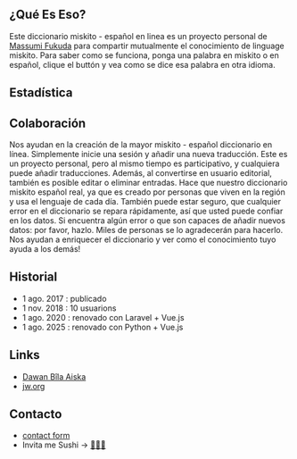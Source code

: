## ¿Qué Es Eso?

Este diccionario miskito - español en linea es un proyecto personal de [Massumi Fukuda](https://massumifukuda.work/wp/) para compartir mutualmente el conocimiento de linguage miskito. Para saber como se funciona, ponga una palabra en miskito o en español,  clique el buttón y vea como se dice esa palabra en otra idioma.

## Estadística

## Colaboración
Nos ayudan en la creación de la mayor miskito - español diccionario en línea. Simplemente inicie una sesión y añadir una nueva traducción. Este es un proyecto personal, pero al mismo tiempo es participativo, y cualquiera puede añadir traducciones. Además, al convertirse en usuario editorial, también es posible editar o eliminar entradas. 
Hace que nuestro diccionario miskito español real, ya que es creado por personas que viven en la región y usa el lenguaje de cada día. También puede estar seguro, que cualquier error en el diccionario se repara rápidamente, así que usted puede confiar en los datos. Si encuentra algún error o que son capaces de añadir nuevos datos: por favor, hazlo. Miles de personas se lo agradecerán para hacerlo.
Nos ayudan a enriquecer el diccionario y ver como el conocimiento tuyo ayuda a los demás!

## Historial
- 1 ago. 2017 : publicado
- 1 nov. 2018 : 10 usuarions
- 1 ago. 2020 : renovado con Laravel + Vue.js
- 1 ago. 2025 : renovado con Python + Vue.js

## Links
- [Dawan Bîla Aiska](https://www.bible.com/bible/433/MAT.1.MSKTU)
- [jw.org](https://www.jw.org/miq)

## Contacto
- [contact form](https://massumifukuda.work/wp/contact)
- Invita me Sushi → [🍣🍣🍶](https://www.paypal.com/paypalme2/masomi79/25usd)